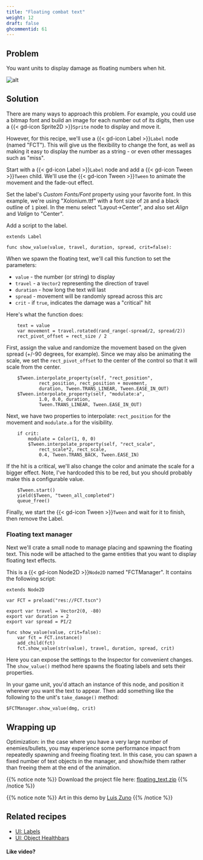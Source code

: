```yaml
---
title: "Floating combat text"
weight: 12
draft: false
ghcommentid: 61
---
```


## Problem

You want units to display damage as floating numbers when hit.

![alt](/3.x/img/fct_demo.gif)

## Solution

There are many ways to approach this problem. For example, you could use a bitmap font and build an image for each number out of its digits, then use a {{< gd-icon Sprite2D >}}`Sprite` node to display and move it.

However, for this recipe, we'll use a {{< gd-icon Label >}}`Label` node (named "FCT"). This will give us the flexibility to change the font, as well as making it easy to display the number as a string - or even other messages such as "miss".

Start with a {{< gd-icon Label >}}`Label` node and add a {{< gd-icon Tween >}}`Tween` child. We'll use the {{< gd-icon Tween >}}`Tween` to animate the movement and the fade-out effect.

Set the label's _Custom Fonts/Font_ property using your favorite font. In this example, we're using "Xolonium.ttf" with a font size of `28` and a black outline of `1` pixel. In the menu select "Layout->Center", and also set _Align_ and _Valign_ to "Center".

Add a script to the label.

```gdscript
extends Label

func show_value(value, travel, duration, spread, crit=false):
```

When we spawn the floating text, we'll call this function to set the parameters:

- `value` - the number (or string) to display
- `travel` - a `Vector2` representing the direction of travel
- `duration` - how long the text will last
- `spread` - movement will be randomly spread across this arc
- `crit` - if `true`, indicates the damage was a "critical" hit

Here's what the function does:

```gdscript
    text = value
    var movement = travel.rotated(rand_range(-spread/2, spread/2))
    rect_pivot_offset = rect_size / 2
```

First, assign the value and randomize the movement based on the given spread (+/-90 degrees, for example). Since we may also be animating the scale, we set the `rect_pivot_offset` to the center of the control so that it will scale from the center.

```gdscript
    $Tween.interpolate_property(self, "rect_position",
            rect_position, rect_position + movement,
            duration, Tween.TRANS_LINEAR, Tween.EASE_IN_OUT)
    $Tween.interpolate_property(self, "modulate:a",
            1.0, 0.0, duration,
            Tween.TRANS_LINEAR, Tween.EASE_IN_OUT)
```

Next, we have two properties to interpolate: `rect_position` for the movement and `modulate.a` for the visibility.

```gdscript
    if crit:
        modulate = Color(1, 0, 0)
        $Tween.interpolate_property(self, "rect_scale",
            rect_scale*2, rect_scale,
            0.4, Tween.TRANS_BACK, Tween.EASE_IN)
```

If the hit is a critical, we'll also change the color and animate the scale for a bigger effect. Note, I've hardcoded this to be red, but you should probably make this a configurable value.

```gdscript
    $Tween.start()
    yield($Tween, "tween_all_completed")
    queue_free()
```

Finally, we start the {{< gd-icon Tween >}}`Tween` and wait for it to finish, then remove the Label.

### Floating text manager

Next we'll crate a small node to manage placing and spawning the floating text. This node will be attached to the game entities that you want to display floating text effects.

This is a {{< gd-icon Node2D >}}`Node2D` named "FCTManager". It contains the following script:

```gdscript
extends Node2D

var FCT = preload("res://FCT.tscn")

export var travel = Vector2(0, -80)
export var duration = 2
export var spread = PI/2

func show_value(value, crit=false):
    var fct = FCT.instance()
    add_child(fct)
    fct.show_value(str(value), travel, duration, spread, crit)
```

Here you can expose the settings to the Inspector for convenient changes. The `show_value()` method here spawns the floating labels and sets their properties.

In your game unit, you'd attach an instance of this node, and position it wherever you want the text to appear. Then add something like the following to the unit's `take_damage()` method:

```gdscript
$FCTManager.show_value(dmg, crit)
```

## Wrapping up

Optimization: in the case where you have a very large number of enemies/bullets, you may experience some performance impact from repeatedly spawning and freeing floating text. In this case, you can spawn a fixed number of text objects in the manager, and show/hide them rather than freeing them at the end of the animation.

{{% notice note %}}
Download the project file here: [floating_text.zip](/3.x/files/floating_text.zip)
{{% /notice %}}

{{% notice note %}}
Art in this demo by [Luis Zuno](https://www.patreon.com/ansimuz)
{{% /notice %}}

## Related recipes

- [UI: Labels](/3.x/ui/labels/)
- [UI: Object Healthbars](/3.x/ui/unit_healthbar/)

#### Like video?

